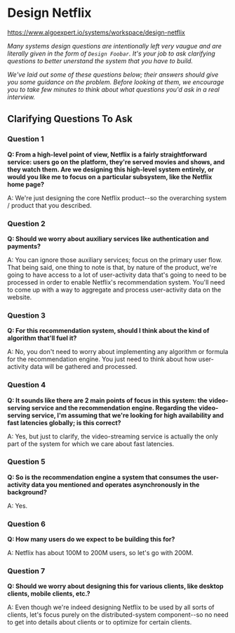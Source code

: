 # Design Netflix

https://www.algoexpert.io/systems/workspace/design-netflix

*Many systems design questions are intentionally left very vaugue and are literally given in the form of `Design Foobar`. It's your job to ask clarifying questions to better unerstand the system that you have to build.*

*We've laid out some of these questions below; their answers should give you some guidance on the problem. Before looking at them, we encourage you to take few minutes to think about what questions you'd ask in a real interview.*

## Clarifying Questions To Ask


### Question 1

**Q: From a high-level point of view, Netflix is a fairly straightforward service: users go on the platform, they're served movies and shows, and they watch them. Are we designing this high-level system entirely, or would you like me to focus on a particular subsystem, like the Netflix home page?**

A: We're just designing the core Netflix product--so the overarching system / product that you described.



### Question 2

**Q: Should we worry about auxiliary services like authentication and payments?**

A: You can ignore those auxiliary services; focus on the primary user flow. That being said, one thing to note is that, by nature of the product, we're going to have access to a lot of user-activity data that's going to need to be processed in order to enable Netflix's recommendation system. You'll need to come up with a way to aggregate and process user-activity data on the website.



### Question 3

**Q: For this recommendation system, should I think about the kind of algorithm that'll fuel it?**

A: No, you don't need to worry about implementing any algorithm or formula for the recommendation engine. You just need to think about how user-activity data will be gathered and processed.



### Question 4

**Q: It sounds like there are 2 main points of focus in this system: the video-serving service and the recommendation engine. Regarding the video-serving service, I'm assuming that we're looking for high availability and fast latencies globally; is this correct?**

A: Yes, but just to clarify, the video-streaming service is actually the only part of the system for which we care about fast latencies.



### Question 5
**Q: So is the recommendation engine a system that consumes the user-activity data you mentioned and operates asynchronously in the background?**

A: Yes.



### Question 6

**Q: How many users do we expect to be building this for?**

A: Netflix has about 100M to 200M users, so let's go with 200M.



### Question 7

**Q: Should we worry about designing this for various clients, like desktop clients, mobile clients, etc.?**

A: Even though we're indeed designing Netflix to be used by all sorts of clients, let's focus purely on the distributed-system component--so no need to get into details about clients or to optimize for certain clients.